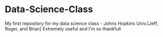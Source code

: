 Data-Science-Class
==================

My first repository for my data science class - Johns Hopkins Univ.[Jeff, Roger, and Brian]
Extremely useful and I'm so thankfull
